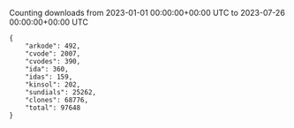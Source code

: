 
Counting downloads from 2023-01-01 00:00:00+00:00 UTC to 2023-07-26 00:00:00+00:00 UTC

```
{
    "arkode": 492,
    "cvode": 2007,
    "cvodes": 390,
    "ida": 360,
    "idas": 159,
    "kinsol": 202,
    "sundials": 25262,
    "clones": 68776,
    "total": 97648
}
```

